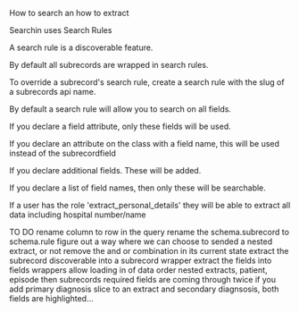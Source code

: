 How to search an how to extract

Searchin uses Search Rules

A search rule is a discoverable feature.

By default all subrecords are wrapped in search rules.

To override a subrecord's search rule, create a search rule with the slug of a subrecords api name.

By default a search rule will allow you to search on all fields.

If you declare a field attribute, only these fields will be used.

If you declare an attribute on the class with a field name, this will be used
instead of the subrecordfield

If you declare additional fields. These will be added.

If you declare a list of field names, then only
these will be searchable.

If a user has the role 'extract_personal_details' they will be able to extract
all data including hospital number/name

TO DO
rename column to row in the query
rename the schema.subrecord to schema.rule
figure out a way where we can choose to sended a nested extract, or not
remove the and or combination in its current state
extract the subrecord discoverable into a subrecord wrapper
extract the fields into fields wrappers
allow loading in of data
order nested extracts, patient, episode then subrecords
required fields are coming through twice
if you add primary diagnosis slice to an extract and secondary diagnsosis, both fields are highlighted...
